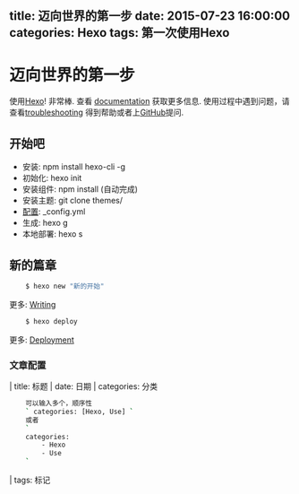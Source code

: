title: 迈向世界的第一步
date: 2015-07-23 16:00:00
categories: Hexo
tags: 第一次使用Hexo
---

# 迈向世界的第一步

 使用[Hexo](http://hexo.io/)! 非常棒. 
 查看 [documentation](http://hexo.io/docs/) 获取更多信息.
 使用过程中遇到问题，请查看[troubleshooting](http://hexo.io/docs/troubleshooting.html) 得到帮助或者上[GitHub](https://github.com/hexojs/hexo/issues)提问.

## 开始吧
 - 安装: npm install hexo-cli -g
 - 初始化: hexo init <floder>
 - 安装组件: npm install (自动完成)
 - 安装主题: git clone <theme-url> themes/<folder>
 - [配置](https://hexo.io/zh-cn/docs/configuration.html): _config.yml
 - 生成: hexo g
 - 本地部署: hexo s

<!-- more -->

## 新的篇章

``` bash
    $ hexo new "新的开始"
```

更多: [Writing](http://hexo.io/docs/writing.html)

``` bash
    $ hexo deploy
```

更多: [Deployment](http://hexo.io/docs/deployment.html)

### 文章配置

| title: 标题
| date: 日期
| categories: 分类
``` bash
    可以输入多个，顺序性 
    ` categories: [Hexo, Use] `
    或者
    `
    categories:
        - Hexo
        - Use
    `
```
| tags: 标记

